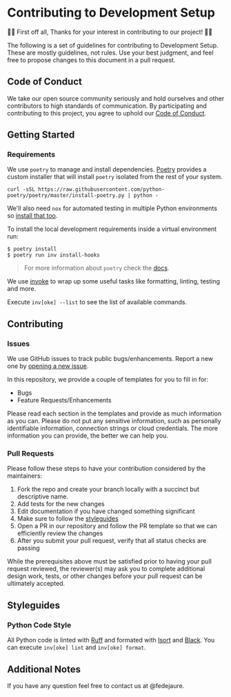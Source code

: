 # Contributing to Development Setup

👏🎉 First off all, Thanks for your interest in contributing to our project! 🎉👏

The following is a set of guidelines for contributing to Development Setup. These are
mostly guidelines, not rules. Use your best judgment, and feel free to propose changes to this document in a pull request.

## Code of Conduct

We take our open source community seriously and hold ourselves and other contributors to high standards of communication. By participating and contributing to this project, you agree to uphold our [Code of Conduct](CODE_OF_CONDUCT.md).


## Getting Started

### Requirements

We use `poetry` to manage and install dependencies. [Poetry](https://python-poetry.org/) provides a custom installer that will install `poetry` isolated from the rest of your system.

```
curl -sSL https://raw.githubusercontent.com/python-poetry/poetry/master/install-poetry.py | python -
```

We'll also need `nox` for automated testing in multiple Python environments so [install that too](https://nox.thea.codes/en/stable/).

To install the local development requirements inside a virtual environment run:

```
$ poetry install
$ poetry run inv install-hooks
```

> For more information about `poetry` check the [docs](https://python-poetry.org/docs/).

We use [invoke](http://www.pyinvoke.org/) to wrap up some useful tasks like formatting, linting, testing and more.

Execute `inv[oke] --list` to see the list of available commands.

## Contributing

### Issues

We use GitHub issues to track public bugs/enhancements. Report a new one by [opening a new issue](https://github.com/fedejaure/dev-setup/issues).

In this repository, we provide a couple of templates for you to fill in for:

* Bugs
* Feature Requests/Enhancements

Please read each section in the templates and provide as much information as you can. Please do not put any sensitive information,
such as personally identifiable information, connection strings or cloud credentials. The more information you can provide, the better we can help you.

### Pull Requests

Please follow these steps to have your contribution considered by the maintainers:

1. Fork the repo and create your branch locally with a succinct but descriptive name.
2. Add tests for the new changes
3. Edit documentation if you have changed something significant
4. Make sure to follow the [styleguides](#styleguides)
5. Open a PR in our repository and follow the PR template so that we can efficiently review the changes
6. After you submit your pull request, verify that all status checks are passing

While the prerequisites above must be satisfied prior to having your pull request reviewed, the reviewer(s) may ask you to complete additional design
work, tests, or other changes before your pull request can be ultimately accepted.

## Styleguides

### Python Code Style

All Python code is linted with [Ruff](https://beta.ruff.rs/docs/) and formated with
[Isort](https://github.com/PyCQA/isort) and [Black](https://github.com/psf/black). You can
execute `inv[oke] lint` and `inv[oke] format`.

## Additional Notes

If you have any question feel free to contact us at @fedejaure.
